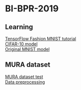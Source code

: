 # BI-BPR-2019
## Learning
[TensorFlow Fashion MNIST tutorial](https://colab.research.google.com/drive/1zSoK4pNH3kVzh6zefzXkbqK6-HMae0id)\
[CIFAR-10 model](https://colab.research.google.com/drive/1Yi63bpcRi8tx29OULtGC9u9oO1Za0q6Z)\
[Original MNIST model](https://colab.research.google.com/drive/1bk1f_5NkIHvrcu49hISECgkZZLiARqoq)
## MURA dataset
[MURA dataset test](https://colab.research.google.com/drive/1MDJDCBTWxrx9Rqou3vXszk4zA5OXWXL-)\
[Data preprocessing](Data_preprocessor.ipynb)
